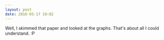 ```yaml
---
layout: post
date: 2016-03-17 19:02
---
```

Well, I skimmed that paper and looked at the graphs. That's about all I could understand. :P
